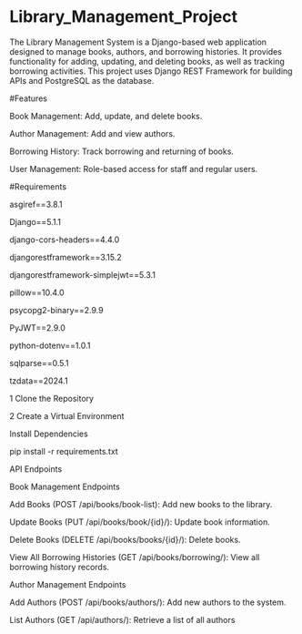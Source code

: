 # Library_Management_Project
The Library Management System is a Django-based web application designed to manage books, authors, and borrowing histories. It provides functionality for adding, updating, and deleting books, as well as tracking borrowing activities. This project uses Django REST Framework for building APIs and PostgreSQL as the database.



#Features

Book Management: Add, update, and delete books.

Author Management: Add and view authors.

Borrowing History: Track borrowing and returning of books.

User Management: Role-based access for staff and regular users.


#Requirements


asgiref==3.8.1

Django==5.1.1

django-cors-headers==4.4.0

djangorestframework==3.15.2

djangorestframework-simplejwt==5.3.1

pillow==10.4.0

psycopg2-binary==2.9.9

PyJWT==2.9.0

python-dotenv==1.0.1

sqlparse==0.5.1

tzdata==2024.1



1 Clone the Repository

2 Create a Virtual Environment

Install Dependencies

pip install -r requirements.txt

API Endpoints

Book Management Endpoints

Add Books (POST /api/books/book-list): Add new books to the library.

Update Books (PUT /api/books/book/{id}/): Update book information.

Delete Books (DELETE /api/books/books/{id}/): Delete books.

View All Borrowing Histories (GET /api/books/borrowing/): View all borrowing history records.

Author Management Endpoints

Add Authors (POST /api/books/authors/): Add new authors to the system.

List Authors (GET /api/authors/): Retrieve a list of all authors



